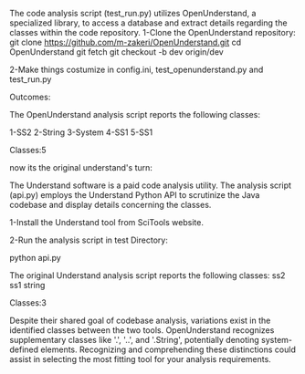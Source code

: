 The code analysis script (test_run.py) utilizes OpenUnderstand, a specialized library, to access a database
and extract details regarding the classes within the code repository.
1-Clone the OpenUnderstand repository:
git clone https://github.com/m-zakeri/OpenUnderstand.git
cd OpenUnderstand
git fetch
git checkout -b dev origin/dev

2-Make things costumize in config.ini, test_openunderstand.py and test_run.py

Outcomes:

The OpenUnderstand analysis script reports the following classes:

1-SS2
2-String
3-System
4-SS1
5-SS1

Classes:5

now its the original understand's turn:

The Understand software is a paid code analysis utility.
The analysis script (api.py) employs the Understand Python API to scrutinize the Java codebase and display details concerning the classes.

1-Install the Understand tool from SciTools website.

2-Run the analysis script in test Directory:

python api.py

The original Understand analysis script reports the following classes:
ss2
ss1
string

Classes:3

Despite their shared goal of codebase analysis, variations exist in the identified classes between the two tools. OpenUnderstand recognizes supplementary classes like '.', '..', and '.String', potentially denoting system-defined elements.
Recognizing and comprehending these distinctions could assist in selecting the most fitting tool for your analysis requirements.